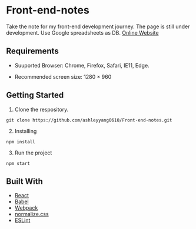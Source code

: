 # Front-end-notes

Take the note for my front-end development journey.
The page is still under development.
Use Google spreadsheets as DB.
[Online Website](https://ashleyyang0610.github.io/Front-end-notes/)

## Requirements
* Suuported Browser: Chrome, Firefox, Safari, IE11, Edge.

* Recommended screen size: 1280 × 960

## Getting Started

1. Clone the respository.
```
git clone https://github.com/ashleyyang0610/Front-end-notes.git
```
2. Installing
```
npm install
```

3. Run the project
```
npm start
```

## Built With

* [React](https://reactjs.org/)
* [Babel](https://babeljs.io/)
* [Webpack](https://webpack.js.org/)
* [normalize.css](https://necolas.github.io/normalize.css/)
* [ESLint](https://eslint.org/)
